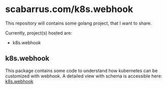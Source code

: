 # scabarrus.com/k8s.webhook
This repository will contains some golang project, that I want to share.

Currently, project(s) hosted are:
* k8s.webhook

## k8s.webhook
This package contains some code to understand how kubernetes can be customized with webhook.
A detailed view with schema is accessible here:
[k8s.webhook](../../blob/master/k8s.webhook/README.md)

